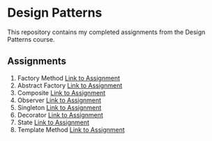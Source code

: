 # Design Patterns

This repository contains my completed assignments from the Design Patterns course.

## Assignments

1. Factory Method [Link to Assignment](\main\src\main\java\factory_method)
2. Abstract Factory [Link to Assignment](src\main\java\abstract_factory)
3. Composite [Link to Assignment](src\main\java\composite)
4. Observer [Link to Assignment](src\main\java\observer)
5. Singleton [Link to Assignment](src\main\java\singleton)
6. Decorator [Link to Assignment](src\main\java\decorator)
7. State [Link to Assignment](src\main\java\state)
8. Template Method [Link to Assignment](src\main\java\template_method)
